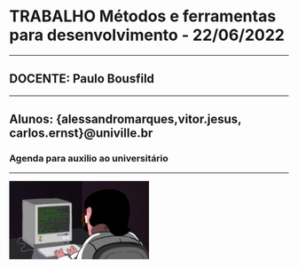 #     TRABALHO Métodos e ferramentas para desenvolvimento - 22/06/2022
-----------------------------------------------------------------------------
##                         DOCENTE: Paulo Bousfild
-----------------------------------------------------------------------------
Alunos: {alessandromarques,vitor.jesus, carlos.ernst}@univille.br
-----------------------------------------------------------------------------

###                Agenda para auxilio ao universitário
-----------------------------------------------------------------------------
<img src="comp.gif" alt="Progrmando pra caraio." width="50%" height="50%"/>